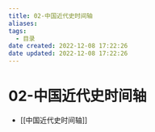```yaml
---
title: 02-中国近代史时间轴
aliases:
tags:
  - 目录
date created: 2022-12-08 17:22:26
date updated: 2022-12-08 17:22:26
---
```


# 02-中国近代史时间轴

- [[中国近代史时间轴]]
